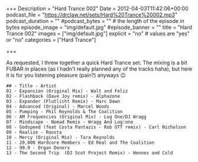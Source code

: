 +++
Description = "Hard Trance 002"
Date = 2012-04-03T11:42:06+00:00
podcast_file = "https://drclaw.net/sets/Hard%20Trance%20002.mp3"
podcast_duration = ""
#podcast_bytes = "" # the length of the episode in bytes
episode_image = "img/default.jpg"
#episode_banner = ""
title = "Hard Trance 002"
images = ["img/default.jpg"]
explicit = "no" # values are "yes" or "no"
categories = ["Hard Trance"]

+++

As requested, I threw together a quick Hard Trance set. The mixing is a bit FUBAR in places (as I hadn't really planned any of the tracks haha), but here it is for you listening pleasure (pain?) anyways 😉


```
## - Title - Artist
01 - Expansion (Original Mix) - Walt and Feliz
02 - Flashback (Dave Joy remix) - Alphazone
03 - Expander (Flutlicht Remix) - Marc Dawn
04 - Advanced (Original) - Marcel Woods
05 - Pumping - Phil Reynolds & The Coalition
06 - AM Frequencies (Original Mix) - Log One/DJ Wragg
07 - Mindscape - Nomad Remix - Wragg And Log:one
08 - Godspeed (feat Costa Pantazis - Rob OTT remix) - Carl Nicholson
09 - Realize - Roosta
10 - Mercy (Original Mix) - Tara Reynolds
11 - 20,000 Hardcore Members - Ed Real and The Coalition
12 - 99.9 - Organ Donors
13 - The Second Trip  (DJ Scot Project Remix) - Hennes and Cold
```
